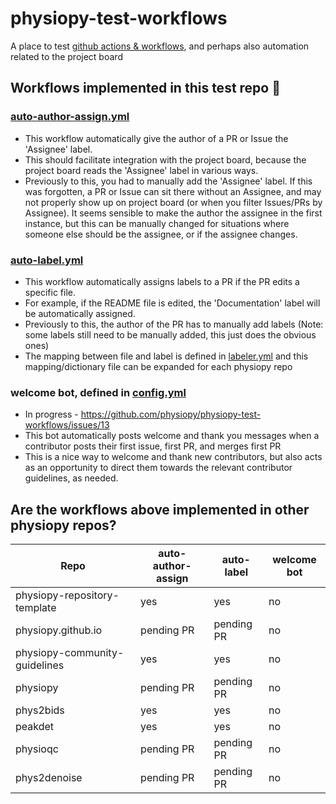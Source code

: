 # physiopy-test-workflows
A place to test [github actions & workflows](https://docs.github.com/en/actions), and perhaps also automation related to the project board 

## Workflows implemented in this test repo :tada:
<!-- Some workflows exist in the physiopy repos that are not listed here -->

### [auto-author-assign.yml](.github/workflows/auto-author-assign.yml) 
- This workflow automatically give the author of a PR or Issue the 'Assignee' label.
- This should facilitate integration with the project board, because the project board reads the 'Assignee' label in various ways.
- Previously to this, you had to manually add the 'Assignee' label. If this was forgotten, a PR or Issue can sit there without an Assignee, and may not properly show up on project board (or when you filter Issues/PRs by Assignee). It seems sensible to make the author the assignee in the first instance, but this can be manually changed for situations where someone else should be the assignee, or if the assignee changes. 

### [auto-label.yml](.github/workflows/auto-label.yml) 
- This workflow automatically assigns labels to a PR if the PR edits a specific file.
- For example, if the README file is edited, the 'Documentation' label will be automatically assigned.
- Previously to this, the author of the PR has to manually add labels (Note: some labels still need to be manually added, this just does the obvious ones)
- The mapping between file and label is defined in [labeler.yml](.github/labeler.yml) and this mapping/dictionary file can be expanded for each physiopy repo

### welcome bot, defined in [config.yml](https://github.com/physiopy/physiopy-test-workflows/blob/master/.github/config.yml)
- In progress - https://github.com/physiopy/physiopy-test-workflows/issues/13
- This bot automatically posts welcome and thank you messages when a contributor posts their first issue, first PR, and merges first PR
- This is a nice way to welcome and thank new contributors, but also acts as an opportunity to direct them towards the relevant contributor guidelines, as needed. 

## Are the workflows above implemented in other physiopy repos?
 
| Repo                         | auto-author-assign | auto-label | welcome bot |
| --                           | --                 | -- | -- |
| physiopy-repository-template | yes                |yes | no |
| physiopy.github.io           | pending PR         | pending PR |no |
| physiopy-community-guidelines| yes                |yes |no |
| physiopy                     | pending PR         | pending PR |no |
| phys2bids                    | yes                | yes     |no |
| peakdet                      | yes                | yes |no |
| physioqc                     | pending PR         | pending PR |no |
| phys2denoise                 | pending PR         | pending PR |no |

